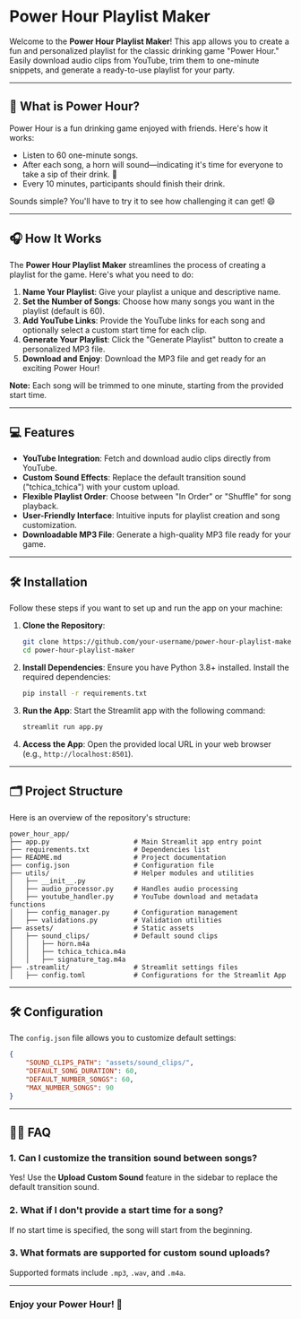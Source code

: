 # Power Hour Playlist Maker

Welcome to the **Power Hour Playlist Maker**! This app allows you to create a fun and personalized playlist for the classic drinking game "Power Hour." Easily download audio clips from YouTube, trim them to one-minute snippets, and generate a ready-to-use playlist for your party.

---

## 🍻 What is Power Hour?
Power Hour is a fun drinking game enjoyed with friends. Here's how it works:
- Listen to 60 one-minute songs.
- After each song, a horn will sound—indicating it's time for everyone to take a sip of their drink. 🍻
- Every 10 minutes, participants should finish their drink.

Sounds simple? You'll have to try it to see how challenging it can get! 😄


---

## 🎧 How It Works
The **Power Hour Playlist Maker** streamlines the process of creating a playlist for the game. Here's what you need to do:

1. **Name Your Playlist**: Give your playlist a unique and descriptive name.
2. **Set the Number of Songs**: Choose how many songs you want in the playlist (default is 60).
3. **Add YouTube Links**: Provide the YouTube links for each song and optionally select a custom start time for each clip.
4. **Generate Your Playlist**: Click the "Generate Playlist" button to create a personalized MP3 file.
5. **Download and Enjoy**: Download the MP3 file and get ready for an exciting Power Hour!

**Note:** Each song will be trimmed to one minute, starting from the provided start time.

---

## 💻 Features
- **YouTube Integration**: Fetch and download audio clips directly from YouTube.
- **Custom Sound Effects**: Replace the default transition sound ("tchica_tchica") with your custom upload.
- **Flexible Playlist Order**: Choose between "In Order" or "Shuffle" for song playback.
- **User-Friendly Interface**: Intuitive inputs for playlist creation and song customization.
- **Downloadable MP3 File**: Generate a high-quality MP3 file ready for your game.

---

## 🛠️ Installation
Follow these steps if you want to set up and run the app on your machine:

1. **Clone the Repository**:
   ```bash
   git clone https://github.com/your-username/power-hour-playlist-maker.git
   cd power-hour-playlist-maker
   ```

2. **Install Dependencies**:
   Ensure you have Python 3.8+ installed. Install the required dependencies:
   ```bash
   pip install -r requirements.txt
   ```

3. **Run the App**:
   Start the Streamlit app with the following command:
   ```bash
   streamlit run app.py
   ```

4. **Access the App**:
   Open the provided local URL in your web browser (e.g., `http://localhost:8501`).

---

## 🗂️ Project Structure
Here is an overview of the repository's structure:

```plaintext
power_hour_app/
├── app.py                     # Main Streamlit app entry point
├── requirements.txt           # Dependencies list
├── README.md                  # Project documentation
├── config.json                # Configuration file
├── utils/                     # Helper modules and utilities
│   ├── __init__.py
│   ├── audio_processor.py     # Handles audio processing
│   ├── youtube_handler.py     # YouTube download and metadata functions
│   ├── config_manager.py      # Configuration management
│   ├── validations.py         # Validation utilities
├── assets/                    # Static assets
│   ├── sound_clips/           # Default sound clips
│   │   ├── horn.m4a
│   │   ├── tchica_tchica.m4a
│   │   ├── signature_tag.m4a
├── .streamlit/                # Streamlit settings files
│   ├── config.toml            # Configurations for the Streamlit App
```

---

## 🛠️ Configuration
The `config.json` file allows you to customize default settings:

```json
{
    "SOUND_CLIPS_PATH": "assets/sound_clips/",
    "DEFAULT_SONG_DURATION": 60,
    "DEFAULT_NUMBER_SONGS": 60,
    "MAX_NUMBER_SONGS": 90
}
```

---

## 🙋‍♂️ FAQ

### 1. Can I customize the transition sound between songs?
Yes! Use the **Upload Custom Sound** feature in the sidebar to replace the default transition sound.

### 2. What if I don't provide a start time for a song?
If no start time is specified, the song will start from the beginning.

### 3. What formats are supported for custom sound uploads?
Supported formats include `.mp3`, `.wav`, and `.m4a`.

---


### Enjoy your Power Hour! 🍻

